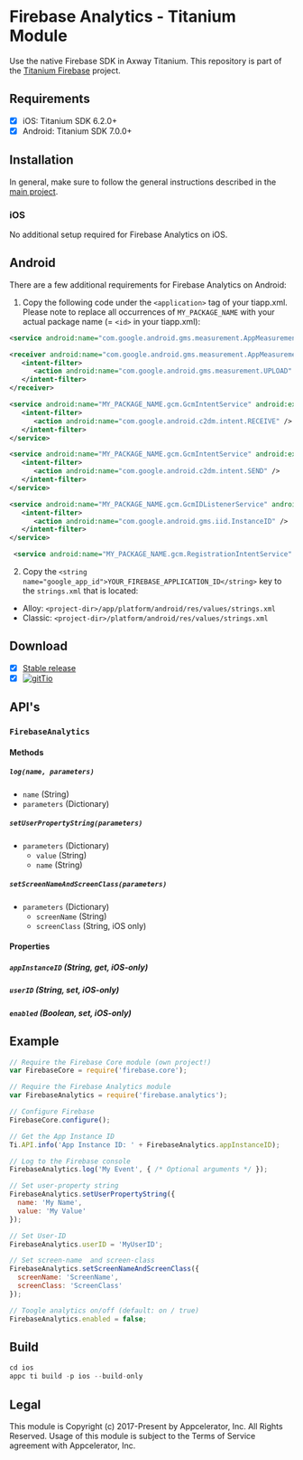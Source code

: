 # Firebase Analytics - Titanium Module
Use the native Firebase SDK in Axway Titanium. This repository is part of the [Titanium Firebase](https://github.com/hansemannn/titanium-firebase) project.

## Requirements
- [x] iOS: Titanium SDK 6.2.0+
- [x] Android: Titanium SDK 7.0.0+

## Installation

In general, make sure to follow the general instructions described in the [main project](https://github.com/hansemannn/titanium-firebase/blob/master/README.md#️-android-note).

### iOS

No additional setup required for Firebase Analytics on iOS.

## Android

There are a few additional requirements for Firebase Analytics on Android:

1. Copy the following code under the `<application>` tag of your tiapp.xml. Please note to replace 
all occurrences of `MY_PACKAGE_NAME` with your actual package name (= `<id>` in your tiapp.xml):

```xml
<service android:name="com.google.android.gms.measurement.AppMeasurementService" android:enabled="true" android:exported="false"/>	

<receiver android:name="com.google.android.gms.measurement.AppMeasurementReceiver" android:enabled="true">
   <intent-filter>
      <action android:name="com.google.android.gms.measurement.UPLOAD" />
   </intent-filter>
</receiver>  

<service android:name="MY_PACKAGE_NAME.gcm.GcmIntentService" android:exported="false">
   <intent-filter>
      <action android:name="com.google.android.c2dm.intent.RECEIVE" />
   </intent-filter>
</service>

<service android:name="MY_PACKAGE_NAME.gcm.GcmIntentService" android:exported="false">
   <intent-filter>
      <action android:name="com.google.android.c2dm.intent.SEND" />
   </intent-filter>
</service>

<service android:name="MY_PACKAGE_NAME.gcm.GcmIDListenerService" android:exported="false">
   <intent-filter>
      <action android:name="com.google.android.gms.iid.InstanceID" />
   </intent-filter>
</service>

 <service android:name="MY_PACKAGE_NAME.gcm.RegistrationIntentService" android:exported="false"/>
```

2. Copy the `<string name="google_app_id">YOUR_FIREBASE_APPLICATION_ID</string>` key to the `strings.xml` that is located:
 - Alloy: `<project-dir>/app/platform/android/res/values/strings.xml`
 - Classic: `<project-dir>/platform/android/res/values/strings.xml`

## Download
- [x] [Stable release](https://github.com/hansemannn/titanium-firebase-analytics/releases)
- [x] [![gitTio](http://hans-knoechel.de/shields/shield-gittio.svg?v2)](http://gitt.io/component/firebase.analytics)

## API's

### `FirebaseAnalytics`

#### Methods

##### `log(name, parameters)`
  - `name` (String)
  - `parameters` (Dictionary)
  
##### `setUserPropertyString(parameters)`
  - `parameters` (Dictionary)
    - `value` (String)
    - `name` (String)

##### `setScreenNameAndScreenClass(parameters)`
  - `parameters` (Dictionary)
    - `screenName` (String)
    - `screenClass` (String, iOS only)

#### Properties

##### `appInstanceID` (String, get, iOS-only)

##### `userID` (String, set, iOS-only)

##### `enabled` (Boolean, set, iOS-only)

## Example
```js
// Require the Firebase Core module (own project!)
var FirebaseCore = require('firebase.core');

// Require the Firebase Analytics module
var FirebaseAnalytics = require('firebase.analytics');

// Configure Firebase
FirebaseCore.configure();

// Get the App Instance ID
Ti.API.info('App Instance ID: ' + FirebaseAnalytics.appInstanceID);

// Log to the Firebase console
FirebaseAnalytics.log('My Event', { /* Optional arguments */ });

// Set user-property string
FirebaseAnalytics.setUserPropertyString({
  name: 'My Name',
  value: 'My Value'
});

// Set User-ID
FirebaseAnalytics.userID = 'MyUserID';

// Set screen-name  and screen-class
FirebaseAnalytics.setScreenNameAndScreenClass({
  screenName: 'ScreenName',
  screenClass: 'ScreenClass'
});

// Toogle analytics on/off (default: on / true)
FirebaseAnalytics.enabled = false;
```

## Build
```js
cd ios
appc ti build -p ios --build-only
```

## Legal

This module is Copyright (c) 2017-Present by Appcelerator, Inc. All Rights Reserved. 
Usage of this module is subject to the Terms of Service agreement with Appcelerator, Inc.  
